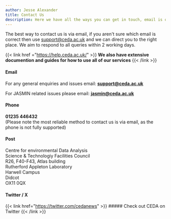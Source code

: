 ```yaml
---
author: Jesse Alexander
title: Contact Us
description: Here we have all the ways you can get in touch, email is our preferred method of communication
---
```

The best way to contact us is via email, if you aren't sure which email is correct then use support@ceda.ac.uk and we can direct you to the right place.
We aim to respond to all queries within 2 working days.

{{< link href ="https://help.ceda.ac.uk/" >}} **We also have extensive documention and guides for how to use all of our services** {{< /link >}}

#### Email

For any general enquiries and issues email: **support@ceda.ac.uk**

For JASMIN related issues please email: **jasmin@ceda.ac.uk**

#### Phone

**01235 446432**<br/>
(Please note the most reliable method to contact us is via email, as the phone is not fully supported)

#### Post

Centre for environmental Data Analysis <br/>
Science & Technologiy Facilities Council <br/>
R26, F40-F43, Atlas building<br/>
Rutherford Appleton Laboratory<br/>
Harwell Campus<br/>
Didcot<br/>
OX11 0QX<br/>

#### Twitter / X

{{< link href="https://twitter.com/cedanews" >}} ##### Check out CEDA on Twitter {{< /link >}}
